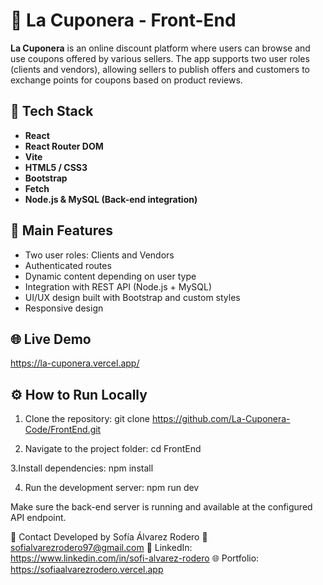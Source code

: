 # 🧾 La Cuponera - Front-End

**La Cuponera** is an online discount platform where users can browse and use coupons offered by various sellers. The app supports two user roles (clients and vendors), allowing sellers to publish offers and customers to exchange points for coupons based on product reviews.

## 🚀 Tech Stack

- **React**
- **React Router DOM**
- **Vite**
- **HTML5 / CSS3**
- **Bootstrap**
- **Fetch**
- **Node.js & MySQL (Back-end integration)**

## 🧠 Main Features

- Two user roles: Clients and Vendors
- Authenticated routes
- Dynamic content depending on user type
- Integration with REST API (Node.js + MySQL)
- UI/UX design built with Bootstrap and custom styles
- Responsive design

<!-- ## 📸 Screenshots (coming soon)

> You can add screenshots in a `/screenshots` folder and reference them like this:
> `![Home Page](./screenshots/home.png)`
-->
## 🌐 Live Demo

https://la-cuponera.vercel.app/

## ⚙️ How to Run Locally

1. Clone the repository:
git clone https://github.com/La-Cuponera-Code/FrontEnd.git

2. Navigate to the project folder:
cd FrontEnd

3.Install dependencies:
npm install

4. Run the development server:
npm run dev

Make sure the back-end server is running and available at the configured API endpoint.

📩 Contact
Developed by Sofía Álvarez Rodero
📧 sofialvarezrodero97@gmail.com
🔗 LinkedIn: https://www.linkedin.com/in/sofi-alvarez-rodero
🌐 Portfolio: https://sofiaalvarezrodero.vercel.app
